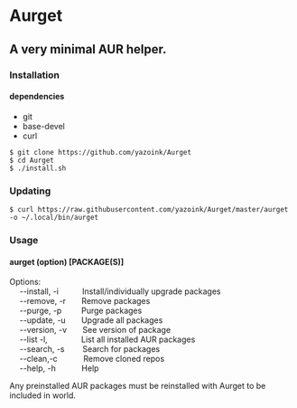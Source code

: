 # Aurget
## A very minimal AUR helper.
### Installation
#### dependencies
- git
- base-devel
- curl

`$ git clone https://github.com/yazoink/Aurget`   
`$ cd Aurget`    
`$ ./install.sh`    
### Updating
`$ curl https://raw.githubusercontent.com/yazoink/Aurget/master/aurget -o ~/.local/bin/aurget`    
### Usage
#### aurget (option) [PACKAGE(S)]
Options:  
&emsp; --install, -i&emsp;&emsp;&ensp;&ensp;Install/individually upgrade packages  
&emsp; --remove, -r&emsp;&emsp;Remove packages  
&emsp; --purge, -p&emsp;&emsp;&ensp;Purge packages  
&emsp; --update, -u&emsp;&emsp;Upgrade all packages  
&emsp; --version, -v&emsp;&emsp;See version of package  
&emsp; --list -l, &emsp;&emsp;&emsp;&emsp;List all installed AUR packages  
&emsp; --search, -s&emsp;&emsp;&nbsp;Search for packages  
&emsp; --clean,-c&emsp;&emsp;&emsp;&nbsp;Remove cloned repos    
&emsp; --help, -h &emsp;&emsp;&emsp;Help  

Any preinstalled AUR packages must be reinstalled with Aurget to be included in world.
